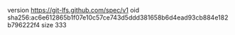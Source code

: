 version https://git-lfs.github.com/spec/v1
oid sha256:ac6e612865b1f07e10c57ce743d5ddd381658b6d4ead93cb884e182b796222f4
size 333
